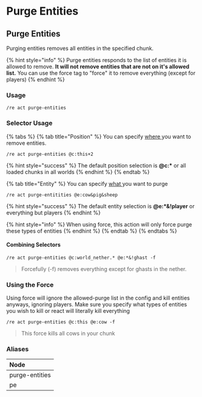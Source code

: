 # Purge Entities

## Purge Entities

Purging entities removes all entities in the specified chunk.

{% hint style="info" %}
Purge entities responds to the list of entities it is allowed to remove. **It will not remove entities that are not on it's allowed list.** You can use the force tag to "force" it to remove everything \(except for players\)
{% endhint %}

### Usage

```text
/re act purge-entities
```

### Selector Usage

{% tabs %}
{% tab title="Position" %}
You can specify [where ](./#positional-selectors)you want to remove entities.

```text
/re act purge-entities @c:this+2
```

{% hint style="success" %}
The default position selection is **@c:\*** or all loaded chunks in all worlds
{% endhint %}
{% endtab %}

{% tab title="Entity" %}
You can specify [what ](./#entity-selectors)you want to purge

```text
/re act purge-entitities @e:cow&pig&sheep
```

{% hint style="success" %}
The default entity selection is **@e:\*&!player** or everything but players
{% endhint %}

{% hint style="info" %}
When using force, this action will only force purge these types of entities
{% endhint %}
{% endtab %}
{% endtabs %}

#### Combining Selectors

```text
/re act purge-entities @c:world_nether.* @e:*&!ghast -f
```

> Forcefully \(-f\) removes everything except for ghasts in the nether.

### Using the Force

Using force will ignore the allowed-purge list in the config and kill entities anyways, ignoring players. Make sure you specify what types of entities you wish to kill or react will literally kill everything

```text
/re act purge-entities @c:this @e:cow -f
```

> This force kills all cows in your chunk

### Aliases

| Node |
| :--- |
| purge-entities |
| pe |

